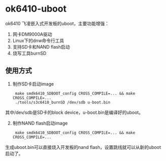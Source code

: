 ok6410-uboot
============

ok6410 飞凌嵌入式开发板的uboot，主要功能增强：

1. 网卡DM9000A驱动
2. Linux下的dnw命令行工具
3. 支持SD卡和NAND flash启动
4. 烧写工具burnSD

使用方式
--------

1. 制作SD卡启动image

        make smdk6410_SDBOOT_config CROSS_COMPILE=... && make CROSS_COMPILE=... 
        ./tools/s3c6410_burnSD /dev/sdb u-boot.bin

其中/dev/sdb是SD卡的block device，u-boot.bin是编译好的uboot。

2. 制作NAND flash启动image

        make smdk6410_SDBOOT_config CROSS_COMPILE=... && make CROSS_COMPILE=... 

生成uboot.bin可以直接烧入开发板的nand flash，设置跳线就可以从新的uboot启动了。
